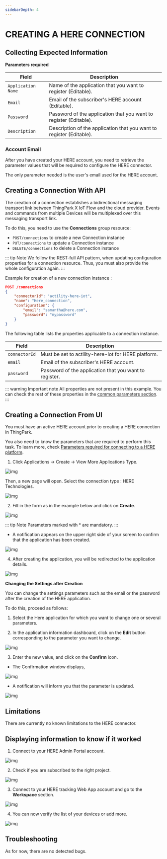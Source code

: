 ```yaml
---
sidebarDepth: 4
---
```


# CREATING A HERE CONNECTION

## Collecting Expected Information

<a id="HEREparameters">**Parameters required**</a>

| Field | Description |
| ------ | ----------- |
| ```Application Name``` | Name of the application that you want to register (Editable). |
| ```Email``` | Email of the subscriber's HERE account (Editable). |
| ```Password``` | Password of the application that you want to register (Editable). |
| ```Description``` | Description of the application that you want to register (Editable). |

### Account Email

After you have created your HERE account, you need to retrieve the parameter values that will be required to configure the HERE connector.

The only parameter needed is the user's email used for the HERE account.

## Creating a Connection With API

The creation of a connection establishes a bidirectional messaging transport link between ThingPark X IoT Flow and the cloud provider. Events and commands from multiple Devices will be multiplexed over this messaging transport link.


To do this, you need to use the **Connections** group resource:
*	`POST/connections` to create a new Connection instance
*	`PUT/connections` to update a Connection instance
*	`DELETE/connections` to delete a Connection instance


::: tip Note
We follow the REST-full API pattern, when updating configuration properties for a connection resource. Thus, you must also provide the whole configuration again.
:::

Example for creation of a new connection instance :

```json
POST /connections
{
    "connectorId": "actility-here-iot",
    "name": "Here_connection",
    "configuration": {
        "email": "samantha@here.com",
        "password": "mypassword"
    }
}
```

The following table lists the properties applicable to a connection instance.

| Field | Description |
| ------ | ----------- |
| ```connectorId``` | Must be set to actility-here-iot for HERE platform. |
| ```email``` | Email of the subscriber's HERE account. |
| ```password``` | Password of the application that you want to register. |

::: warning Important note
All properties are not present in this example. You can check the rest of these properties in the [common parameters section](../../Getting_Started/Setting_Up_A_Connection_instance/About_connections.html#common-parameters).
:::

## Creating a Connection From UI

You must have an active HERE account prior to creating a HERE connection in ThingPark. 

You also need to know the parameters that are required to perform this task. To learn more, check [Parameters required for connecting to a HERE platform](#HEREparameters).

1. Click Applications -> Create -> View More Applications Type. 

![img](./images/ui/here_application_create.png)

Then, a new page will open. Select the connection type : HERE Technologies.

![img](./images/ui/here_select_connection.png)

2. Fill in the form as in the example below and click on **Create**.

![img](./images/ui/set_your_connection.png)

::: tip Note
Parameters marked with * are mandatory.
:::

* A notification appears on the upper right side of your screen to confirm that the application has been created.

![img](./images/ui/connection_created.png)

4. After creating the application, you will be redirected to the application details.

![img](./images/ui/connection_page.png)


**Changing the Settings after Creation**

You can change the settings parameters such as the email or the password after the creation of the HERE application.

To do this, proceed as follows:

1. Select the Here application for which you want to change one or several parameters.

2. In the application information dashboard, click on the **Edit** button corresponding to the parameter you want to change.

![img](./images/ui/edit_button.png)

3. Enter the new value, and click on the **Confirm** icon.

* The Confirmation window displays,

![img](./images/ui/proceed_update.png)

* A notification will inform you that the parameter is updated.

![img](./images/ui/confirmation_update.png)

## Limitations

There are currently no known limitations to the HERE connector.

## Displaying information to know if it worked

1.	Connect to your HERE Admin Portal account.

![img](./images/here_admin_sign_in.png)

2.	Check if you are subscribed to the right project.
      
![img](./images/project_subscribe.png)

3. Connect to your HERE tracking Web App account and go to the **Workspace** section.

![img](./images/here_workspace.png)

4. You can now verify the list of your devices or add more.

![img](./images/here_devices.png)

## Troubleshooting

[comment]: <> (<a id="troubleshooting"></a>)

As for now, there are no detected bugs.

[comment]: <> (<hyvor></hyvor>)
